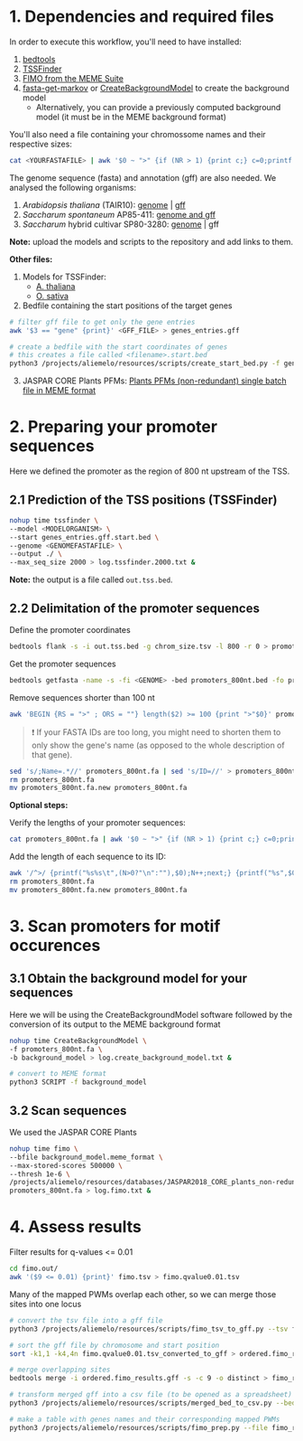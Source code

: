 # 1. Dependencies and required files
In order to execute this workflow, you'll need to have installed:
1. [bedtools](https://github.com/arq5x/bedtools2)
2. [TSSFinder](https://github.com/tssfinder/tssfinder.github.io)
3. [FIMO from the MEME Suite](http://meme-suite.org/doc/fimo.html)
4. [fasta-get-markov](http://meme-suite.org/doc/fasta-get-markov.html) or [CreateBackgroundModel](http://bioinformatics.intec.ugent.be/MotifSuite/standalones.php) to create the background model
   * Alternatively, you can provide a previously computed background model (it must be in the MEME background format)

You'll also need a file containing your chromossome names and their respective sizes:
```bash
cat <YOURFASTAFILE> | awk '$0 ~ ">" {if (NR > 1) {print c;} c=0;printf substr($0,2,100) "\t"; } $0 !~ ">" {c+=length($0);} END { print c; }' > chrom_size.tsv
```

The genome sequence (fasta) and annotation (gff) are also needed. We analysed the following organisms:
1. *Arabidopsis thaliana* (TAIR10): [genome](https://tinyurl.com/y63nexnj "Ensembl's FTP page") | [gff](https://tinyurl.com/y45ztpdq "Ensembl's FTP page")
2. *Saccharum spontaneum* AP85-411: [genome and gff](http://www.life.illinois.edu/ming/downloads/Spontaneum_genome/)
3. *Saccharum* hybrid cultivar SP80-3280: [genome](https://www.ncbi.nlm.nih.gov/nuccore/QPEU01000000) | gff

**Note:** upload the models and scripts to the repository and add links to them.

**Other files:**
1. Models for TSSFinder:
   * [A. thaliana](resources/TSSFinder_models/athaliana)
   * [O. sativa](resources/TSSFinder_models/osativa)
2. Bedfile containing the start positions of the target genes
```bash
# filter gff file to get only the gene entries
awk '$3 == "gene" {print}' <GFF_FILE> > genes_entries.gff

# create a bedfile with the start coordinates of genes
# this creates a file called <filename>.start.bed
python3 /projects/aliemelo/resources/scripts/create_start_bed.py -f genes_entries.gff
```
3. JASPAR CORE Plants PFMs: [Plants PFMs (non-redundant) single batch file in MEME format](http://jaspar.genereg.net/download/CORE/JASPAR2020_CORE_plants_non-redundant_pfms_meme.txt)

# 2. Preparing your promoter sequences
Here we defined the promoter as the region of 800 nt upstream of the TSS.

## 2.1 Prediction of the TSS positions (TSSFinder)
```bash
nohup time tssfinder \
--model <MODELORGANISM> \
--start genes_entries.gff.start.bed \
--genome <GENOMEFASTAFILE> \
--output ./ \
--max_seq_size 2000 > log.tssfinder.2000.txt &
```
**Note:** the output is a file called `out.tss.bed`.

## 2.2 Delimitation of the promoter sequences
Define the promoter coordinates
```bash
bedtools flank -s -i out.tss.bed -g chrom_size.tsv -l 800 -r 0 > promoters_800nt.bed
```
Get the promoter sequences
```bash
bedtools getfasta -name -s -fi <GENOME> -bed promoters_800nt.bed -fo promoters_800nt.fa.tmp
```
Remove sequences shorter than 100 nt
```bash
awk 'BEGIN {RS = ">" ; ORS = ""} length($2) >= 100 {print ">"$0}' promoters_800nt.fa.tmp > promoters_800nt.fa
```

> :heavy_exclamation_mark: If your FASTA IDs are too long, you might need to shorten them to only show the gene's name (as opposed to the whole description of that gene).
```bash
sed 's/;Name=.*//' promoters_800nt.fa | sed 's/ID=//' > promoters_800nt.fa.new
rm promoters_800nt.fa
mv promoters_800nt.fa.new promoters_800nt.fa
```

**Optional steps:**

Verify the lengths of your promoter sequences:
```bash
cat promoters_800nt.fa | awk '$0 ~ ">" {if (NR > 1) {print c;} c=0;printf substr($0,2,100) "\t"; } $0 !~ ">" {c+=length($0);} END { print c; }' > promoters_length
```

Add the length of each sequence to its ID:
```bash
awk '/^>/ {printf("%s%s\t",(N>0?"\n":""),$0);N++;next;} {printf("%s",$0);} END {printf("\n");}' promoters_800nt.fa | awk -F '\t' '{printf("%s_%d\n%s\n",$1,length($2),$2);}' > promoters_800nt.fa.new
rm promoters_800nt.fa
mv promoters_800nt.fa.new promoters_800nt.fa
```

# 3. Scan promoters for motif occurences
## 3.1 Obtain the background model for your sequences
Here we will be using the CreateBackgroundModel software followed by the conversion of its output to the MEME background format
```bash
nohup time CreateBackgroundModel \
-f promoters_800nt.fa \
-b background_model > log.create_background_model.txt &

# convert to MEME format
python3 SCRIPT -f background_model
```
## 3.2 Scan sequences
We used the JASPAR CORE Plants
```bash
nohup time fimo \
--bfile background_model.meme_format \
--max-stored-scores 500000 \
--thresh 1e-6 \
/projects/aliemelo/resources/databases/JASPAR2018_CORE_plants_non-redundant_pfms_meme.txt \
promoters_800nt.fa > log.fimo.txt &
```

# 4. Assess results
Filter results for q-values <= 0.01
```bash
cd fimo.out/
awk '($9 <= 0.01) {print}' fimo.tsv > fimo.qvalue0.01.tsv
```
Many of the mapped PWMs overlap each other, so we can merge those sites into one locus
```bash
# convert the tsv file into a gff file
python3 /projects/aliemelo/resources/scripts/fimo_tsv_to_gff.py --tsv fimo.qvalue0.01.tsv

# sort the gff file by chromosome and start position
sort -k1,1 -k4,4n fimo.qvalue0.01.tsv_converted_to_gff > ordered.fimo_results.gff

# merge overlapping sites
bedtools merge -i ordered.fimo_results.gff -s -c 9 -o distinct > fimo_results_merged_overlaps.gff

# transform merged gff into a csv file (to be opened as a spreadsheet)
python3 /projects/aliemelo/resources/scripts/merged_bed_to_csv.py --bed fimo_results_merged_overlaps.gff

# make a table with genes names and their corresponding mapped PWMs
python3 /projects/aliemelo/resources/scripts/fimo_prep.py --file fimo_results_merged_overlaps.gff.csv --alt T
```



